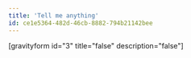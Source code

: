 ```yaml
---
title: 'Tell me anything'
id: ce1e5364-482d-46cb-8882-794b21142bee
---
```

[gravityform id="3" title="false" description="false"]